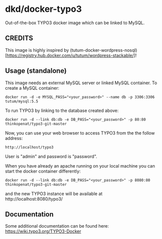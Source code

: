 dkd/docker-typo3
============================

Out-of-the-box TYPO3 docker image which can be linked to MySQL.


CREDITS
------------------
This image is highly inspired by (tutum-docker-wordpress-nosql)[https://registry.hub.docker.com/u/tutum/wordpress-stackable/]!


Usage (standalone)
------------------



This image needs an external MySQL server or linked MySQL container. To create a MySQL container:

    docker run -d -e MYSQL_PASS="<your_password>" --name db -p 3306:3306 tutum/mysql:5.5

To run TYPO3 by linking to the database created above:

    docker run -d --link db:db -e DB_PASS="<your_password>" -p 80:80 thinkopenat/typo3-git-master

Now, you can use your web browser to access TYPO3 from the the follow address:

    http://localhost/typo3

User is "admin" and password is "password".

When you have already an apache running on your local machine you can start the docker container differently:

    docker run -d --link db:db -e DB_PASS="<your_password>" -p 8080:80 thinkopenat/typo3-git-master

and the new TYPO3 instance will be available at http://localhost:8080/typo3/

Documentation
-------------

Some additional documentation can be found here: https://wiki.typo3.org/TYPO3-Docker
